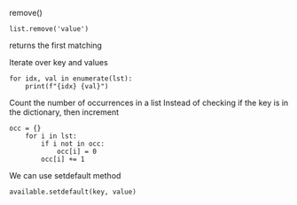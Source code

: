 remove()
```
list.remove('value')
```
returns the first matching

Iterate over key and values
```
for idx, val in enumerate(lst):
    print(f"{idx} {val}")
```

Count the number of occurrences in a list
Instead of checking if the key is in the dictionary, then increment
```
occ = {}
    for i in lst:
        if i not in occ:
            occ[i] = 0
        occ[i] += 1
```

We can use setdefault method
```
available.setdefault(key, value)
```

